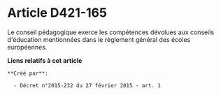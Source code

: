 # Article D421-165

Le conseil pédagogique exerce les compétences dévolues aux conseils d'éducation mentionnées dans le règlement général des
écoles européennes.

**Liens relatifs à cet article**

	**Créé par**:

	  - Décret n°2015-232 du 27 février 2015 - art. 1
